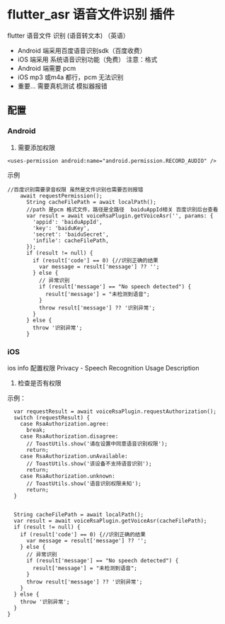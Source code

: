 # flutter_asr 语音文件识别 插件

flutter 语音文件 识别  (语音转文本) （英语）
- Android 端采用百度语音识别sdk（百度收费）
- iOS 端采用 系统语音识别功能（免费）
注意：格式 
- Android 端需要 pcm
- iOS mp3 或m4a 都行，pcm 无法识别
- 重要... 需要真机测试 模拟器报错


## 配置
### Android
1. 需要添加权限
```
<uses-permission android:name="android.permission.RECORD_AUDIO" />
```
示例
```
//百度识别需要录音权限 虽然是文件识别也需要否则报错
    await requestPermission();
      String cacheFilePath = await localPath();
      //path 是pcm 格式文件，路径是全路径  baiduAppId相关 百度识别后台查看
      var result = await voiceRsaPlugin.getVoiceAsr('', params: {
        'appid': 'baiduAppId',
        'key': 'baiduKey',
        'secret': 'baiduSecret',
        'infile': cacheFilePath,
      });
      if (result != null) {
        if (result['code'] == 0) {//识别正确的结果
          var message = result['message'] ?? '';
        } else {
          // 异常识别
          if (result['message'] == "No speech detected") {
            result['message'] = "未检测到语音";
          }
          throw result['message'] ?? '识别异常';
        }
      } else {
        throw '识别异常';
      }

```

### iOS
ios info 配置权限 Privacy - Speech Recognition Usage Description
1. 检查是否有权限

示例：
```
  var requestResult = await voiceRsaPlugin.requestAuthorization();
  switch (requestResult) {
    case RsaAuthorization.agree:
      break;
    case RsaAuthorization.disagree:
      // ToastUtils.show('请在设置中同意语音识别权限');
      return;
    case RsaAuthorization.unAvailable:
      // ToastUtils.show('该设备不支持语音识别');
      return;
    case RsaAuthorization.unknown:
      // ToastUtils.show('语音识别权限未知');
      return;
  }


  String cacheFilePath = await localPath();
  var result = await voiceRsaPlugin.getVoiceAsr(cacheFilePath);
  if (result != null) {
    if (result['code'] == 0) {//识别正确的结果
      var message = result['message'] ?? '';
    } else {
      // 异常识别
      if (result['message'] == "No speech detected") {
        result['message'] = "未检测到语音";
      }
      throw result['message'] ?? '识别异常';
    }
  } else {
    throw '识别异常';
  }
}
```

